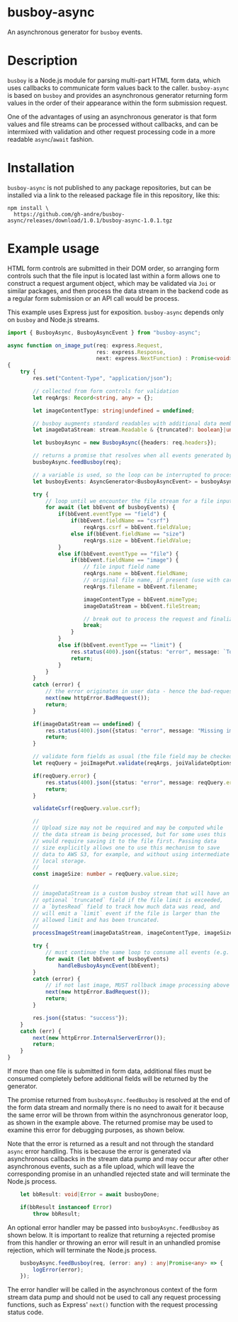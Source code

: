 # busboy-async

An asynchronous generator for `busboy` events.

# Description

`busboy` is a Node.js module for parsing multi-part HTML form data,
which uses callbacks to communicate form values back to the caller.
`busboy-async` is based on `busboy` and provides an asynchronous
generator returning form values in the order of their appearance
within the form submission request.

One of the advantages of using an asynchronous generator is that
form values and file streams can be processed without callbacks,
and can be intermixed with validation and other request processing
code in a more readable `async`/`await` fashion.

# Installation

`busboy-async` is not published to any package repositories, but
can be installed via a link to the released package file in this
repository, like this:

```
npm install \
  https://github.com/gh-andre/busboy-async/releases/download/1.0.1/busboy-async-1.0.1.tgz
```

# Example usage

HTML form controls are submitted in their DOM order, so arranging
form controls such that the file input is located last within
a form allows one to construct a request argument object, which
may be validated via `Joi` or similar packages, and then process
the data stream in the backend code as a regular form submission
or an API call would be process.

This example uses Express just for exposition. `busboy-async`
depends only  on `busboy` and Node.js streams.

```TypeScript
import { BusboyAsync, BusboyAsyncEvent } from "busboy-async";

async function on_image_put(req: express.Request,
                            res: express.Response,
                            next: express.NextFunction) : Promise<void>
{
    try {
        res.set("Content-Type", "application/json");

        // collected from form controls for validation
        let reqArgs: Record<string, any> = {};

        let imageContentType: string|undefined = undefined;

        // busboy augments standard readables with additional data members
        let imageDataStream: stream.Readable & {truncated?: boolean}|undefined = undefined;

        let busboyAsync = new BusboyAsync({headers: req.headers});

        // returns a promise that resolves when all events generated by busboy are returned (not needed in most cases)
        busboyAsync.feedBusboy(req);

        // a variable is used, so the loop can be interrupted to process file streams
        let busboyEvents: AsyncGenerator<BusboyAsyncEvent> = busboyAsync.busboyEvents();

        try {
            // loop until we encounter the file stream for a file input
            for await (let bbEvent of busboyEvents) {
                if(bbEvent.eventType == "field") {
                    if(bbEvent.fieldName == "csrf")
                        reqArgs.csrf = bbEvent.fieldValue;
                    else if(bbEvent.fieldName == "size")
                        reqArgs.size = bbEvent.fieldValue;
                }
                else if(bbEvent.eventType == "file") {
                    if(bbEvent.fieldName == "image") {
                        // file input field name
                        reqArgs.name = bbEvent.fieldName;
                        // original file name, if present (use with care - may be malicious)
                        reqArgs.filename = bbEvent.filename;

                        imageContentType = bbEvent.mimeType;
                        imageDataStream = bbEvent.fileStream;

                        // break out to process the request and finalize reading the rest of the args after
                        break;
                    }
                }
                else if(bbEvent.eventType == "limit") {
                    res.status(400).json({status: "error", message: `Too many ${bbEvent.limitName}`});
                    return;
                }
            }
        }
        catch (error) {
            // the error originates in user data - hence the bad-request error
            next(new httpError.BadRequest());
            return;
        }

        if(imageDataStream == undefined) {
            res.status(400).json({status: "error", message: "Missing image data"});
            return;
        }

        // validate form fields as usual (the file field may be checked via Joi.any())
        let reqQuery = joiImagePut.validate(reqArgs, joiValidateOptions);

        if(reqQuery.error) {
            res.status(400).json({status: "error", message: reqQuery.error.message});
            return;
        }

        validateCsrf(reqQuery.value.csrf);

        //
        // Upload size may not be required and may be computed while
        // the data stream is being processed, but for some uses this
        // would require saving it to the file first. Passing data
        // size explicitly allows one to use this mechanism to save
        // data to AWS S3, for example, and without using intermediate
        // local storage.
        //
        const imageSize: number = reqQuery.value.size;

        //
        // imageDataStream is a custom busboy stream that will have an
        // optional `truncated` field if the file limit is exceeded,
        // a `bytesRead` field to track how much data was read, and
        // will emit a `limit` event if the file is larger than the
        // allowed limit and has been truncated.
        //
        processImageStream(imageDataStream, imageContentType, imageSize, reqQuery.value.filename);

        try {
            // must continue the same loop to consume all events (e.g. exceeded limits or more files)
            for await (let bbEvent of busboyEvents)
                handleBusboyAsyncEvent(bbEvent);
        }
        catch (error) {
            // if not last image, MUST rollback image processing above
            next(new httpError.BadRequest());
            return;
        }

        res.json({status: "success"});
    }
    catch (err) {
        next(new httpError.InternalServerError());
        return;
    }
}

```
If more than one file is submitted in form data, additional files
must be consumed completely before additional fields will be
returned by the generator.

The promise returned from `busboyAsync.feedBusboy` is resolved at
the end of the form data stream and normally there is no need to
await for it because the same error will be thrown from within the
asynchronous generator loop, as shown in the example above. The
returned promise may be used to examine this error for debugging
purposes, as shown below.

Note that the error is returned as a result and not through the
standard `async` error handling. This is because the error is
generated via asynchronous callbacks in the stream data pump
and may occur after other asynchronous events, such as a file
upload, which will leave the corresponding promise in an
unhandled rejected state and will terminate the Node.js process.

```TypeScript
    let bbResult: void|Error = await busboyDone;

    if(bbResult instanceof Error)
        throw bbResult;
```

An optional error handler may be passed into `busboyAsync.feedBusboy`
as shown below. It is important to realize that returning a rejected
promise from this handler or throwing an error will result in an
unhandled promise rejection, which will terminate the Node.js process.

```TypeScript
    busboyAsync.feedBusboy(req, (error: any) : any|Promise<any> => {
        logError(error);
    });
```

The error handler will be called in the asynchronous context of
the form stream data pump and should not be used to call any request
processing functions, such as Express' `next()` function with the
request processing status code.
